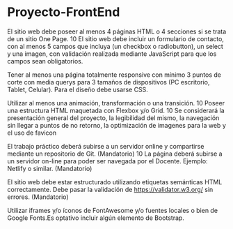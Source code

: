 # Proyecto-FrontEnd
El sitio web debe poseer al menos 4 páginas HTML o 4 secciones
si se trata de un sitio One Page. 10
El sitio web debe incluir un formulario de contacto, con al menos 5
campos que incluya (un checkbox o radiobutton), un select y una
imagen, con validación realizada mediante JavaScript para que los
campos sean obligatorios.

Tener al menos una página totalmente responsive con mínimo 3
puntos de corte con media querys para 3 tamaños de dispositivos
(PC escritorio, Tablet, Celular). Para el diseño debe usarse CSS.

Utilizar al menos una animación, transformación o una transición. 10
Poseer una estructura HTML maquetada con Flexbox y/o Grid. 10
Se considerará la presentación general del proyecto, la
legibilidad del mismo, la navegación sin llegar a puntos de no
retorno, la optimización de imagenes para la web y el uso de
favicon

El trabajo práctico deberá subirse a un servidor online y
compartirse mediante un repositorio de Git. (Mandatorio) 10
La página deberá subirse a un servidor on-line para poder
ser navegada por el Docente. Ejemplo: Netlify o similar.
(Mandatorio)

El sitio web debe estar estructurado utilizando etiquetas
semánticas HTML correctamente. Debe pasar la validación
de https://validator.w3.org/ sin errores. (Mandatorio)

Utilizar iframes y/o íconos de FontAwesome y/o fuentes
locales o bien de Google Fonts.Es optativo incluir algún
elemento de Bootstrap.

